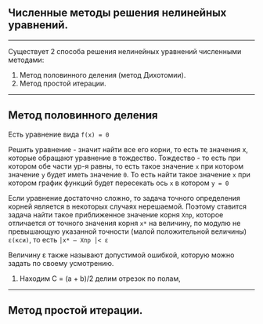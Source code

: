 Численные методы решения нелинейных уравнений.
---
---

Существует 2 способа решения нелинейных уравнений 
численными методами:

1) Метод половинного деления (метод Дихотомии).
2) Метод простой итерации.

---
Метод половинного деления 
---
Есть уравнение вида `f(x) = 0`

Решить уравнение - значит найти все его корни, то есть те значения
x, которые обращают уравнение в тождество. Тождество - то есть 
при котором обе части ур-я равны, то есть такое значение `x` при
котором значение `y` будет иметь значение `0`. То есть найти такое
значение `x` при котором график функций будет пересекать ось `x` в
котором `y = 0` 

Если уравнение достаточно сложно, то задача точного определения 
корней является в некоторых случаях нерешаемой. Поэтому ставится
задача найти такое приближенное значение корня `Xпр`, которое 
отличается от точного значения корня `x*` на величину, по модулю 
не превышающую указанной точности (малой положительной величины)
`ε(кси)`, то есть `│x* – Xпр │< ε`

Величину ε также называют допустимой ошибкой, которую можно задать по 
своему усмотрению.

1) Находим С = (a + b)/2 делим отрезок по полам,  

---
Метод простой итерации.
---

